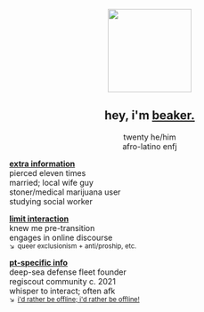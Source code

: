 <p align="center">
  <img src="https://files.catbox.moe/8jjcqu.png"" width="150">
</p>

<div align="center">

## hey, i'm **<ins>beaker.</ins>**

twenty he/him\
afro-latino enfj

</div>

**<ins>extra information</ins>**\
pierced eleven times\
married; local wife guy\
stoner/medical marijuana user\
studying social worker

**<ins>limit interaction</ins>**\
knew me pre-transition\
engages in online discourse\
<sup>↘ queer exclusionism + anti/proship, etc. </sup>

**<ins>pt-specific info</ins>**\
deep-sea defense fleet founder\
regiscout community c. 2021\
whisper to interact; often afk\
<sup>↘ [i'd rather be offline; i'd rather be offline!](https://youtu.be/PbBbtNtVXG4&t=44)</sup>
